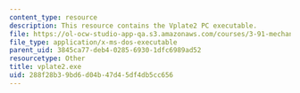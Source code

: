 ```yaml
---
content_type: resource
description: This resource contains the Vplate2 PC executable.
file: https://ol-ocw-studio-app-qa.s3.amazonaws.com/courses/3-91-mechanical-behavior-of-plastics-spring-2007/288f28b39bd6d04b47d45df4db5cc656_vplate2.exe
file_type: application/x-ms-dos-executable
parent_uid: 3845ca77-deb4-0285-6930-1dfc6989ad52
resourcetype: Other
title: vplate2.exe
uid: 288f28b3-9bd6-d04b-47d4-5df4db5cc656
---
```

